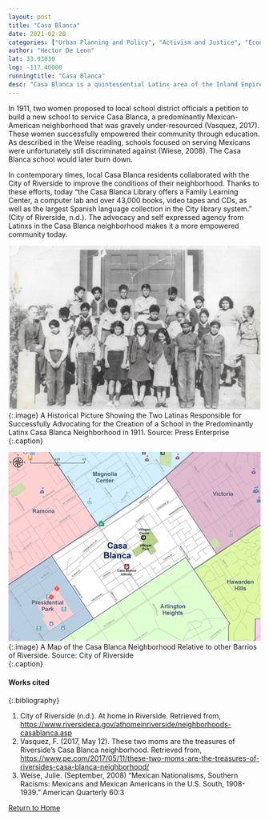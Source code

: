 ```yaml
---
layout: post
title: "Casa Blanca"
date: 2021-02-28
categories: ["Urban Planning and Policy", "Activism and Justice", "Economic (Im)mobility and Class"]
author: "Hector De Leon"
lat: 33.93030
lng: -117.40000
runningtitle: "Casa Blanca"
desc: "Casa Blanca is a quintessential Latinx area of the Inland Empire. Here, a school and various other programs were advocated for by Latinx for Latinx."
---
```

In 1911, two women proposed to local school district officials a petition to build a new school to service Casa Blanca, a predominantly Mexican-American neighborhood that was gravely under-resourced (Vasquez, 2017). These women successfully empowered their community through education. As described in the Weise reading, schools focused on serving Mexicans were unfortunately still discriminated against (Wiese, 2008). The Casa Blanca school would later burn down.

In contemporary times, local Casa Blanca residents collaborated with the City of Riverside to improve the conditions of their neighborhood. Thanks to these efforts, today “the Casa Blanca Library offers a Family Learning Center, a computer lab and over 43,000 books, video tapes and CDs, as well as the largest Spanish language collection in the City library system.” (City of Riverside, n.d.). The advocacy and self expressed agency from Latinxs in the Casa Blanca neighborhood makes it a more empowered community today.

![Casa Blanca School Latina Advocates](images/CasaBlanca_Pin5_Image1.jpg)
   {:.image} 
A Historical Picture Showing the Two Latinas Responsible for Successfully Advocating for the Creation of a School in the Predominantly Latinx Casa Blanca Neighborhood in 1911. Source: Press Enterprise   
   {:.caption} 

![Map of Casa Blanca Neighborhood](images/CasaBlanca_Pin5_Image2.jpg)
   {:.image} 
A Map of the Casa Blanca Neighborhood Relative to other Barrios of Riverside. Source: City of Riverside  
   {:.caption} 


#### Works cited

{:.bibliography}
1. City of Riverside (n.d.). At home in Riverside. Retrieved from, https://www.riversideca.gov/athomeinriverside/neighborhoods-casablanca.asp
2. Vasquez, F. (2017, May 12). These two moms are the treasures of Riverside’s Casa Blanca neighborhood. Retrieved from, https://www.pe.com/2017/05/11/these-two-moms-are-the-treasures-of-riversides-casa-blanca-neighborhood/
3. Weise, Julie. (September, 2008) “Mexican Nationalisms, Southern Racisms: Mexicans and Mexican Americans in the U.S. South, 1908-1939.” American Quarterly 60:3

[Return to Home](https://uclachicanxstudies.github.io/BarrioSuburbanisms/)

